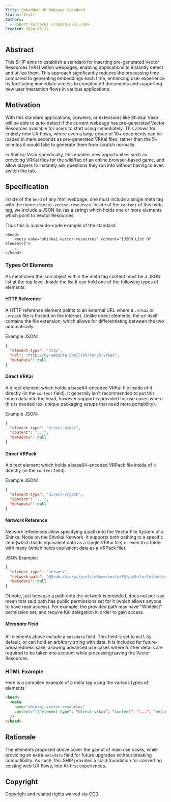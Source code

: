 ```yaml
---
Title: Embedded VR Webpage Standard
Status: Draft
Authors:
  - Robert Kornacki <rob@shinkai.com>
Created: 2024-03-12
---
```


## Abstract

This SHIP aims to establish a standard for inserting pre-generated Vector Resources (VRs) within webpages, enabling applications to instantly detect and utilize them. This approach significantly reduces the processing time compared to generating embeddings each time, enhancing user experience by facilitating immediate access to complex VR documents and supporting new user interaction flows in various applications.

## Motivation

With this standard applications, crawlers, or extensions like Shinkai Visor will be able to auto-detect if the current webpage has pre-generated Vector Resources available for users to start using immediately. This allows for entirely new UX flows, where even a large group of 10+ documents can be loaded in mere seconds as pre-generated VRKai files, rather than the 5+ minutes it would take to generate them from scratch normally.

In Shinkai Visor specifically, this enables new opportunities such as providing VRKai files for the wiki/faq of an online browser-based game, and allow players to instantly ask questions they run into without having to even switch the tab.

## Specification

Inside of the `head` of any html webpage, one must include a single meta tag with the name `shinkai-vector-resources`. Inside of the `content` of this meta tag, we include a JSON list (as a string) which holds one or more elements which point to Vector Resources.

Thus this is a pseudo-code example of the standard:

```
<head>
    <meta name="shinkai-vector-resources" content="[JSON List Of Elements]">
    ...
</head>

```

### Types Of Elements

As mentioned the json object within the meta tag content must be a JSON list at the top level. Inside the list it can hold one of the following types of elements:

#### HTTP Reference

A HTTP reference element points to an external URL where a `.vrkai` or `.vrpack` file is hosted on the internet. Unlike direct elements, the url itself contains the file extension, which allows for differentiating between the two automatically.

Example JSON:

```json
{
  "element-type": "http",
  "url": "http://my-website.com/link/to/VR.vrkai",
  "metadata": null
}
```

#### Direct VRKai

A direct element which holds a base64-encoded VRKai file inside of it directly (in the `content` field). It generally isn't recommended to put this much data into the head, however support is provided for use cases where this is needed (ex. unique packaging setups that need more portability).

Example JSON:

```json
{
  "element-type": "direct-vrkai",
  "content": "...",
  "metadata": null
}
```

#### Direct VRPack

A direct element which holds a base64-encoded VRPack file inside of it directly (in the `content` field).

Example JSON:

```json
{
  "element-type": "direct-vrpack",
  "content": "...",
  "metadata": null
}
```

#### Network Reference

Network references allow specifying a path into the Vector File System of a Shinkai Node on the Shinkai Network. It supports both pathing to a specific item (which holds equivalent data as a single VRKai file) or even to a folder with many (which holds equivalent data as a VRPack file).

JSON Example:

```json
{
  "element-type": "network",
  "network-path": "@@rob.shinkai/profileName/vectorFS/path/to/folder/or/item",
  "metadata": null
}
```

Of note, just because a path onto the network is provided, does not per-say mean that said path has public permissions set for it (which allows anyone to have read access). For example, the provided path may have "Whitelist" permission set, and require Kai delegation in order to gain access.

##### Metadata Field

All elements above include a `metadata` field. This field is set to `null` by default, or can hold an arbitrary string with data. It is included for future-preparedness sake, allowing advanced use cases where further details are required to be taken into account while processing/saving the Vector Resources.

### HTML Example

Here is a compiled example of a meta tag using the various types of elements:

```html
<head>
  <meta
    name="shinkai-vector-resources"
    content="[{"element-type": "direct-vrkai", "content": "...", "metadata": null}, {"element-type": "http", "url": "http://my-website.com/link/to/VR.vrkai", "metadata": null}, {"element-type": "network", "network-path": "@@rob.shinkai/profileName/vectorFS/path/to/folder/or/item", "metadata": null}]"
  />
</head>
```

## Rationale

The elements proposed above cover the gamut of main use cases, while providing an extra `metadata` field for future upgrades without breaking compatibility. As such, this SHIP provides a solid foundation for converting existing web UX flows, into AI-first experiences.

## Copyright

Copyright and related rights waived via [CC0](../LICENSE.md).
